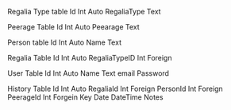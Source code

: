 Regalia Type table
Id Int Auto
RegaliaType Text

Peerage Table
Id Int Auto
Peearage Text

Person table
Id Int Auto
Name Text

Regalia Table
Id Int Auto
RegaliaTypeID Int Foreign

User Table
Id Int Auto
Name Text
email
Password

History Table
Id Int Auto
RegaliaId Int Foreign
PersonId Int Foreign
PeerageId Int Forgein Key
Date DateTime
Notes
